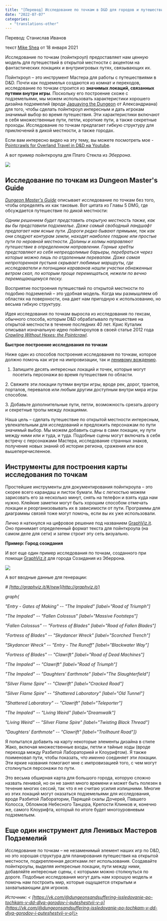 ```yaml
---
title: "[Перевод] Исследование по точкам в D&D для городов и путешествий в открытой местности"
date: "2022-07-07"
categories: 
  - "translations-other"
---
```


Перевод: Станислав Иванов

текст [Mike Shea](https://vk.com/away.php?to=https%3A%2F%2Fslyflourish.com%2Fabout_mike_shea.html&cc_key=) от 18 января 2021

Исследование по точкам (пойнткроул) предоставляет нам ценную модель для путешествий в открытой местности с акцентом на фантастических локациях и внутриигровых путях, связывающих их.

Пойнткроул – это инструмент Мастера для работы с путешествиями в D&D. Почти как подземелья создаются из комнат и переходов, исследование по точкам строится из **значимых локаций, связанных путями внутри игры**. Поскольку его построение схоже с подземельями, мы можем использовать характеристики хорошего дизайна подземелий (вроде [Jaquaying the Dungeon](https://vk.com/away.php?to=http%3A%2F%2Fthealexandrian.net%2Fwordpress%2F13085%2Froleplaying-games%2Fjaquaying-the-dungeon&cc_key=) от Александриана) для того, чтобы сделать пойнткроул интересным и дать игрокам значимый выбор во время путешествия. Эти характеристики включают в себя множественные пути, петли, короткие пути, а также секретные проходы. Исследование по точкам предлагает гибкую структуру для приключений в дикой местности, а также городах.

Если вам интересно видео на эту тему, вы можете посмотреть мое - [Pointcrawls for Overland Travel in D&D на Youtube](https://vk.com/away.php?to=https%3A%2F%2Fwww.youtube.com%2Fwatch%3Fv%3DJXhVlKvMe6A&cc_key=).

А вот пример пойнткроула для Плато Стекла из _Эберрона_.

![](https://cyborgsandmages.com/wp-content/uploads/2022/07/070722_1652_1.png)

## Исследование по точкам из Dungeon Master's Guide

[_Dungeon Master's Guide_](https://vk.com/away.php?to=https%3A%2F%2Famzn.to%2F38N5KYv&cc_key=) описывает исследование по точкам без того, чтобы определять их как таковые. Вот цитата из Главы 5 DMG, где обсуждается путешествие по дикой местности:

_Одним решением будет представить открытую местность также, как вы бы представили подземелье. Даже самый свободный ландшафт предлагает нам ясные пути. Дороги редко бывают прямыми, так как они следуют контурам земли, находят наиболее гладкие или простые пути по неровной местности. Долины и холмы направляют путешествие в определенном направлении. Горные хребты представляют из себя непреодолимые барьеры, перебраться через которые можно лишь по отдаленным перевалам. Даже самая непроторенная пустыня скрывает любимые маршруты, где исследователи и погонщики караванов нашли участки обнаженных ветром скал, по которым проще перемещаться, нежели по вечно перемещающемуся песку._

Восприятие построения путешествий по открытой местности по подобию подземелий – это удобная модель. Когда мы размышляем об областях на поверхности, она дает нам пригодную к использованию, но весьма гибкую структуру.

Идея исследования по точкам выросла из исследования по гексам, обычного способа, которым D&D обрабатывало путешествие на открытой местности в течение последних 40 лет. Крис Куталик описывал изначальную идею пойнткроулов в своей статье 2012 года [_Crawling Without Hexes: the Pointcrawl_](https://vk.com/away.php?to=http%3A%2F%2Fhillcantons.blogspot.com%2F2012%2F01%2Fcrawling-without-hexes-pointcrawl.html&cc_key=).

**Быстрое построение исследования по точкам**

Ниже один из способов построения исследования по точкам, которое должно помочь как игре на импровизации, так и [ленивому вождению](https://vk.com/away.php?to=https%3A%2F%2Fslyflourish.com%2Freturnofthelazydm%2F&cc_key=).

1. Запишите десять интересных локаций и точек, которые могут посетить персонажи во время путешествия по области.

2\. Свяжите эти локации путями внутри игры, вроде рек, дорог, трактов, порталов, перевалов или любым другим доступным внутри мира игры способом.

3\. Добавьте дополнительные пути, петли, возможность срезать дорогу и секретные тропы между локациями.

Наша цель – сделать путешествие по открытой местности интересным, увлекательным для исследований и предложить персонажам по пути значимый выбор. Мы можем добавить сцены в сами локации, ну пути между ними или и туда, и туда. Подобные сцены могут включать в себя встречу с персонажами Мастера, исследование странных знаков, получение новых знаний об истории региона, сражения или все вышеперечисленное.

## Инструменты для построения карты исследования по точкам

Простейшие инструменты для документирования пойнткроула – это скорее всего карандаш и листок бумаги. Мы с легкостью можем зарисовать его за несколько минут, снять на телефон и взять куда нам нужно. Клейкие заметки могут быть хорошим способом отмечать локации и реорганизовывать их в зависимости от пути. Программы для диаграммы связей тоже могут помочь, если вы их уже использовали.

Лично я наткнулся на цифровое решение под названием [GraphViz.it](https://vk.com/away.php?to=http%3A%2F%2Fgraphviz.it%2F%23%2Fnew&cc_key=). Оно принимает определенный формат текста для пойнткроула (на самом деле для сети) и затем строит эту сеть визуально.

**Пример: Город созидания**

И вот еще один пример исследования по точкам, созданного при помощи [GraphViz.it](https://vk.com/away.php?to=http%3A%2F%2Fgraphviz.it%2F%23%2Fnew&cc_key=) для города Созидания из Эберрона.

![](https://cyborgsandmages.com/wp-content/uploads/2022/07/070722_1652_2.png)

А вот вводные данные для генерации:

_\# [http://graphviz.it/#/new](http://graphviz.it/)_

_graph{_

_"Entry - Gates of Making" -- "The Impaled" \[label="Road of Triumph"\]_

_"The Impaled" -- "Fallen Colossus" \[label="Massive Footsteps"\]_

_"Fallen Colossus" -- "Fortress of Blades" \[label="Road of Fallen Blades"\]_

_"Fortress of Blades" -- "Skydancer Wreck" \[label="Scorched Trench"\]_

_"Skydancer Wreck" -- "Entry - The Runoff" \[label="Blackwater Way"\]_

_"Fortress of Blades" -- "Clawrift" \[label="Road of Dead Machines"\]_

_"The Impaled" -- "Clawrift" \[label="Road of Triumph"\]_

_"The Impaled" -- "Daughters' Earthmote" \[label="The Slaughterfield"\]_

_"Silver Flame Spire" -- "Clawrift" \[label="Cracked Road"\]_

_"Silver Flame Spire" -- "Shattered Laboratory" \[label="Old Tunnel"\]_

_"Shattered Laboratory" -- "Clawrift" \[label="Teleporter"\]_

_"The Impaled" -- "Living Weird" \[label="Dreamwalk"\]_

_"Living Weird" -- "Silver Flame Spire" \[label="Twisting Black Thread"\]_

_"Daughters' Earthmote" -- "Clawrift" \[label="Trollhaunt Road"\]}_

Я попытался добавить на карту некоторые элементы дизайна в стиле Жако, включая множественные входы, петли и тайные ходы (вроде перехода между Разбитой Лабораторией и Клоурифтом). Я также поименовал пути, чтобы показать, _что именно_ соединяет эти локации. Эти яркие названия помогают мне с импровизацией того, с чем могут столкнуться персонажи по пути.

Это весьма обширная карта для большого города, которую сложно назвать ленивой, но он не занял много времени и может быть полезен в течение многих сессий, так что я не считаю усилия излишними. Многие из этих локаций могут оказаться подземельями для исследования, вроде Разбитой Лаборатории, Парящей скалы Дочерей, Павшего Колосса, Обломков Небесного Танцора, Крепости Клинков и, конечно же, самого Клоурифта, который по итоге будет многоуровневым подземельем.

## Еще один инструмент для Ленивых Мастеров Подземелий

Исследование по точкам – не незаменимый элемент наших игр по D&D, но это хорошая структура для планирования путешествия на открытой местности, подкрепленная десятками лет использования. Создавайте пойнткроулы, выделяя интересные локации, пути между ними, добавляйте интересные сцены, с которыми можно столкнуться по дороге. Подобные исследования могут дать нам хорошую модель и помочь нам построить мир, которые ощущается открытым и захватывающим для игроков. 

_Источник: < [https://vk.com/@dungeonsandsuffering-issledovanie-po-tochkam-v-dd-dlya-gorodov-i-puteshestvii-v-o](https://vk.com/@dungeonsandsuffering-issledovanie-po-tochkam-v-dd-dlya-gorodov-i-puteshestvii-v-o)\>_
